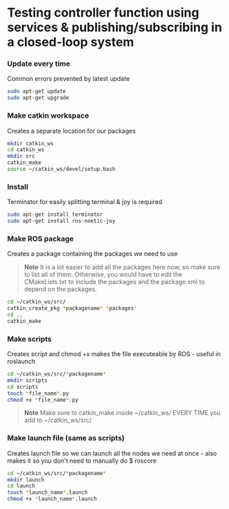# Testing controller function using services & publishing/subscribing in a closed-loop system

### Update every time

Common errors prevented by latest update
```bash
sudo apt-get update
sudo apt-get upgrade
```

### Make catkin workspace

Creates a separate location for our packages
```bash
mkdir catkin_ws
cd catkin_ws
mkdir src
catkin_make
source ~/catkin_ws/devel/setup.bash
```

### Install

Terminator for easily splitting terminal & joy is required
```bash
sudo apt-get install terminator
sudo apt-get install ros-noetic-joy
```

### Make ROS package

Creates a package containing the packages we need to use
> **Note**
> It is a lot easier to add all the packages here now, so make sure to list all of them. Otherwise, you would have to edit the CMakeLists.txt to include the packages and the package.xml to depend on the packages.
```bash
cd ~/catkin_ws/src/
catkin_create_pkg *packagename* *packages*
cd .. 
catkin_make
```

### Make scripts

Creates script and chmod +x makes the file executeable by ROS - useful in roslaunch
```bash
cd ~/catkin_ws/src/*packagename*
mkdir scripts
cd scripts
touch *file_name*.py
chmod +x *file_name*.py
```
> **Note**
> Make sure to catkin_make inside ~/catkin_ws/ EVERY TIME you add to ~/catkin_ws/src/

### Make launch file (same as scripts)

Creates launch file so we can launch all the nodes we need at once - also makes it so you don't need to manually do $ roscore
```bash
cd ~/catkin_ws/src/*packagename*
mkdir launch
cd launch
touch *launch_name*.launch
chmod +x *launch_name*.launch
```
